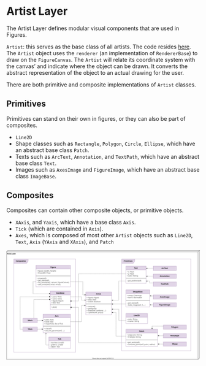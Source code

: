 # Artist Layer

The Artist Layer defines modular visual components that are used in Figures.

`Artist`: this serves as the base class of all artists. The code resides [here](https://github.com/matplotlib/matplotlib/blob/master/lib/matplotlib/artist.py). The `Artist` object uses the `renderer` (an implementation of `RendererBase`) to draw on the `FigureCanvas`. The `Artist` will relate its coordinate system with the canvas’ and indicate where the object can be drawn. It converts the abstract representation of the object to an actual drawing for the user. 

There are both primitive and composite implementations of `Artist` classes.

## Primitives

Primitives can stand on their own in figures, or they can also be part of composites.

- `Line2D`
- Shape classes such as `Rectangle`, `Polygon`, `Circle`, `Ellipse`, which have an abstract base class `Patch`.
- Texts such as `ArcText`, `Annotation`, and `TextPath`, which have an abstract base class `Text`.
- Images such as `AxesImage` and `FigureImage`, which have an abstract base class `ImageBase`.

## Composites

Composites can contain other composite objects, or primitive objects.

- `XAxis`, and `Yaxis`, which have a base class `Axis`. 
- `Tick` (which are contained in `Axis`). 
- `Axes`, which is composed of most other `Artist` objects such as `Line2D`, `Text`, `Axis` (`YAxis` and `XAxis`), and `Patch`

![Artist Layer UML](./img/UML_Artist_Layer.svg)

